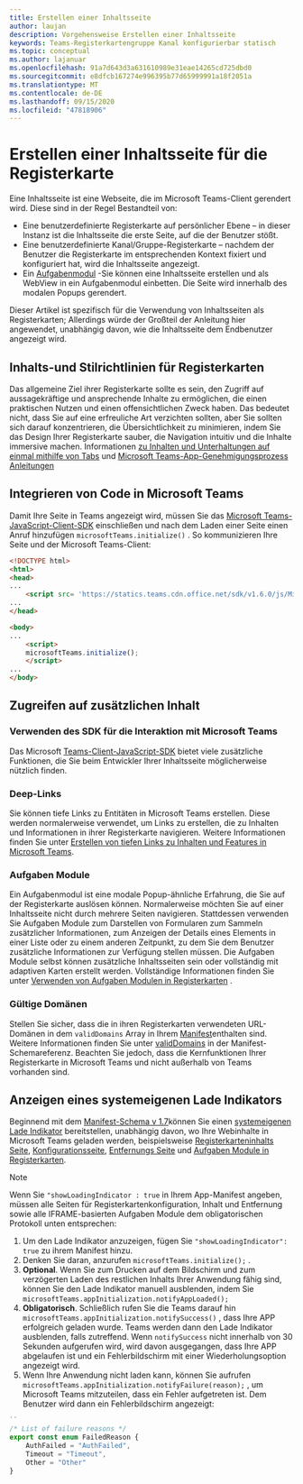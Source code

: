 ```yaml
---
title: Erstellen einer Inhaltsseite
author: laujan
description: Vorgehensweise Erstellen einer Inhaltsseite
keywords: Teams-Registerkartengruppe Kanal konfigurierbar statisch
ms.topic: conceptual
ms.author: lajanuar
ms.openlocfilehash: 91a7d643d3a631610989e31eae14265cd725dbd0
ms.sourcegitcommit: e8dfcb167274e996395b77d65999991a18f2051a
ms.translationtype: MT
ms.contentlocale: de-DE
ms.lasthandoff: 09/15/2020
ms.locfileid: "47818906"
---
```

# <a name="create-a-content-page-for-your-tab"></a>Erstellen einer Inhaltsseite für die Registerkarte

Eine Inhaltsseite ist eine Webseite, die im Microsoft Teams-Client gerendert wird. Diese sind in der Regel Bestandteil von:

* Eine benutzerdefinierte Registerkarte auf persönlicher Ebene – in dieser Instanz ist die Inhaltsseite die erste Seite, auf die der Benutzer stößt.
* Eine benutzerdefinierte Kanal/Gruppe-Registerkarte – nachdem der Benutzer die Registerkarte im entsprechenden Kontext fixiert und konfiguriert hat, wird die Inhaltsseite angezeigt.
* Ein [Aufgabenmodul](~/task-modules-and-cards/what-are-task-modules.md) -Sie können eine Inhaltsseite erstellen und als WebView in ein Aufgabenmodul einbetten. Die Seite wird innerhalb des modalen Popups gerendert.

Dieser Artikel ist spezifisch für die Verwendung von Inhaltsseiten als Registerkarten; Allerdings würde der Großteil der Anleitung hier angewendet, unabhängig davon, wie die Inhaltsseite dem Endbenutzer angezeigt wird.

## <a name="tab-content-and-style-guidelines"></a>Inhalts-und Stilrichtlinien für Registerkarten

Das allgemeine Ziel ihrer Registerkarte sollte es sein, den Zugriff auf aussagekräftige und ansprechende Inhalte zu ermöglichen, die einen praktischen Nutzen und einen offensichtlichen Zweck haben. Das bedeutet nicht, dass Sie auf eine erfreuliche Art verzichten sollten, aber Sie sollten sich darauf konzentrieren, die Übersichtlichkeit zu minimieren, indem Sie das Design Ihrer Registerkarte sauber, die Navigation intuitiv und die Inhalte immersive machen. Informationen [zu Inhalten und Unterhaltungen auf einmal mithilfe von Tabs](~/tabs/design/tabs.md) und [Microsoft Teams-App-Genehmigungsprozess Anleitungen](~/concepts/deploy-and-publish/appsource/prepare/frequently-failed-cases.md)

## <a name="integrate-your-code-with-teams"></a>Integrieren von Code in Microsoft Teams

Damit Ihre Seite in Teams angezeigt wird, müssen Sie das [Microsoft Teams-JavaScript-Client-SDK](/javascript/api/overview/msteams-client?view=msteams-client-js-latest) einschließen und nach dem Laden einer Seite einen Anruf hinzufügen `microsoftTeams.initialize()` . So kommunizieren Ihre Seite und der Microsoft Teams-Client:

```html
<!DOCTYPE html>
<html>
<head>
...
    <script src= 'https://statics.teams.cdn.office.net/sdk/v1.6.0/js/MicrosoftTeams.min.js'></script>
...
</head>

<body>
...
    <script>
    microsoftTeams.initialize();
    </script>
...
</body>
```

## <a name="accessing-additional-content"></a>Zugreifen auf zusätzlichen Inhalt

### <a name="using-the-sdk-to-interact-with-teams"></a>Verwenden des SDK für die Interaktion mit Microsoft Teams

Das Microsoft [Teams-Client-JavaScript-SDK](~/tabs/how-to/using-teams-client-sdk.md) bietet viele zusätzliche Funktionen, die Sie beim Entwickler Ihrer Inhaltsseite möglicherweise nützlich finden.

### <a name="deep-links"></a>Deep-Links

Sie können tiefe Links zu Entitäten in Microsoft Teams erstellen. Diese werden normalerweise verwendet, um Links zu erstellen, die zu Inhalten und Informationen in ihrer Registerkarte navigieren. Weitere Informationen finden Sie unter [Erstellen von tiefen Links zu Inhalten und Features in Microsoft Teams](~/concepts/build-and-test/deep-links.md).

### <a name="task-modules"></a>Aufgaben Module

Ein Aufgabenmodul ist eine modale Popup-ähnliche Erfahrung, die Sie auf der Registerkarte auslösen können. Normalerweise möchten Sie auf einer Inhaltsseite nicht durch mehrere Seiten navigieren. Stattdessen verwenden Sie Aufgaben Module zum Darstellen von Formularen zum Sammeln zusätzlicher Informationen, zum Anzeigen der Details eines Elements in einer Liste oder zu einem anderen Zeitpunkt, zu dem Sie dem Benutzer zusätzliche Informationen zur Verfügung stellen müssen. Die Aufgaben Module selbst können zusätzliche Inhaltsseiten sein oder vollständig mit adaptiven Karten erstellt werden. Vollständige Informationen finden Sie unter [Verwenden von Aufgaben Modulen in Registerkarten](~/task-modules-and-cards/task-modules/task-modules-tabs.md) .

### <a name="valid-domains"></a>Gültige Domänen

Stellen Sie sicher, dass die in ihren Registerkarten verwendeten URL-Domänen in dem `validDomains` Array in Ihrem [Manifest](~/concepts/build-and-test/apps-package.md)enthalten sind. Weitere Informationen finden Sie unter [validDomains](~/resources/schema/manifest-schema.md#validdomains) in der Manifest-Schemareferenz. Beachten Sie jedoch, dass die Kernfunktionen Ihrer Registerkarte in Microsoft Teams und nicht außerhalb von Teams vorhanden sind.

## <a name="show-a-native-loading-indicator"></a>Anzeigen eines systemeigenen Lade Indikators

Beginnend mit dem [Manifest-Schema v 1.7](../../../resources/schema/manifest-schema.md)können Sie einen [systemeigenen Lade Indikator](../../../resources/schema/manifest-schema.md#showloadingindicator) bereitstellen, unabhängig davon, wo Ihre Webinhalte in Microsoft Teams geladen werden, beispielsweise [Registerkarteninhalts Seite](#integrate-your-code-with-teams), [Konfigurationsseite](configuration-page.md), [Entfernungs Seite](removal-page.md) und [Aufgaben Module in Registerkarten](../../../task-modules-and-cards/task-modules/task-modules-tabs.md).

> [!NOTE]
> Wenn Sie  `"showLoadingIndicator : true`  in Ihrem App-Manifest angeben, müssen alle Seiten für Registerkartenkonfiguration, Inhalt und Entfernung sowie alle IFRAME-basierten Aufgaben Module dem obligatorischen Protokoll unten entsprechen:

1. Um den Lade Indikator anzuzeigen, fügen Sie `"showLoadingIndicator": true` zu ihrem Manifest hinzu. 
2. Denken Sie daran, anzurufen `microsoftTeams.initialize();` .
3. **Optional**. Wenn Sie zum Drucken auf dem Bildschirm und zum verzögerten Laden des restlichen Inhalts Ihrer Anwendung fähig sind, können Sie den Lade Indikator manuell ausblenden, indem Sie `microsoftTeams.appInitialization.notifyAppLoaded();`
4. **Obligatorisch**. Schließlich rufen Sie die Teams darauf hin `microsoftTeams.appInitialization.notifySuccess()` , dass Ihre APP erfolgreich geladen wurde. Teams werden dann den Lade Indikator ausblenden, falls zutreffend. Wenn  `notifySuccess`  nicht innerhalb von 30 Sekunden aufgerufen wird, wird davon ausgegangen, dass Ihre APP abgelaufen ist und ein Fehlerbildschirm mit einer Wiederholungsoption angezeigt wird.
5. Wenn Ihre Anwendung nicht laden kann, können Sie aufrufen `microsoftTeams.appInitialization.notifyFailure(reason);` , um Microsoft Teams mitzuteilen, dass ein Fehler aufgetreten ist. Dem Benutzer wird dann ein Fehlerbildschirm angezeigt:

```typescript
``
/* List of failure reasons */
export const enum FailedReason {
    AuthFailed = "AuthFailed",
    Timeout = "Timeout",
    Other = "Other"
}
```
>
